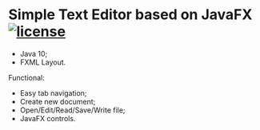 [license-image]: https://img.shields.io/npm/l/normalize.css.svg?style=flat
[license-url]: LICENSE

# Simple Text Editor based on JavaFX [![license][license-image]][license-url]

- Java 10;
- FXML Layout.

Functional:
- Easy tab navigation;
- Create new document;
- Open/Edit/Read/Save/Write file;
- JavaFX controls.
